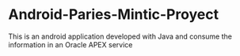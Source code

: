 # Android-Paries-Mintic-Proyect

This is an android application developed with Java and consume the information in an Oracle APEX service
